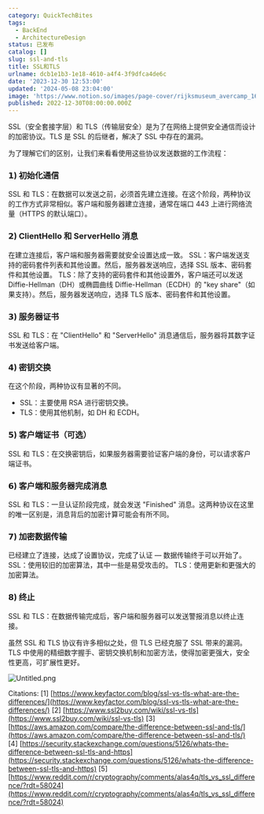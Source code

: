 ```yaml
---
category: QuickTechBites
tags:
  - BackEnd
  - ArchitectureDesign
status: 已发布
catalog: []
slug: ssl-and-tls
title: SSL和TLS
urlname: dcb1e1b3-1e18-4610-a4f4-3f9dfca4de6c
date: '2023-12-30 12:53:00'
updated: '2024-05-08 23:04:00'
image: 'https://www.notion.so/images/page-cover/rijksmuseum_avercamp_1620.jpg'
published: 2022-12-30T08:00:00.000Z
---
```


SSL（安全套接字层）和 TLS（传输层安全）是为了在网络上提供安全通信而设计的加密协议。TLS 是 SSL 的后继者，解决了 SSL 中存在的漏洞。


为了理解它们的区别，让我们来看看使用这些协议发送数据的工作流程：


### 𝟭) 初始化通信


SSL 和 TLS：在数据可以发送之前，必须首先建立连接。在这个阶段，两种协议的工作方式非常相似。客户端和服务器建立连接，通常在端口 443 上进行网络流量（HTTPS 的默认端口）。


### 𝟮) ClientHello 和 ServerHello 消息


在建立连接后，客户端和服务器需要就安全设置达成一致。
SSL：客户端发送支持的密码套件列表和其他设置。然后，服务器发送响应，选择 SSL 版本、密码套件和其他设置。
TLS：除了支持的密码套件和其他设置外，客户端还可以发送 Diffie-Hellman（DH）或椭圆曲线 Diffie-Hellman（ECDH）的 "key share"（如果支持）。然后，服务器发送响应，选择 TLS 版本、密码套件和其他设置。


### 𝟯) 服务器证书


SSL 和 TLS：在 "ClientHello" 和 "ServerHello" 消息通信后，服务器将其数字证书发送给客户端。


### 𝟰) 密钥交换


在这个阶段，两种协议有显著的不同。
- SSL：主要使用 RSA 进行密钥交换。
- TLS：使用其他机制，如 DH 和 ECDH。


### 𝟱) 客户端证书（可选）


SSL 和 TLS：在交换密钥后，如果服务器需要验证客户端的身份，可以请求客户端证书。


### 𝟲) 客户端和服务器完成消息


SSL 和 TLS：一旦认证阶段完成，就会发送 "Finished" 消息。这两种协议在这里的唯一区别是，消息背后的加密计算可能会有所不同。


### 𝟳) 加密数据传输


已经建立了连接，达成了设置协议，完成了认证 — 数据传输终于可以开始了。
SSL：使用较旧的加密算法，其中一些是易受攻击的。
TLS：使用更新和更强大的加密算法。


### 𝟴) 终止


SSL 和 TLS：在数据传输完成后，客户端和服务器可以发送警报消息以终止连接。


虽然 SSL 和 TLS 协议有许多相似之处，但 TLS 已经克服了 SSL 带来的漏洞。TLS 中使用的精细数字握手、密钥交换机制和加密方法，使得加密更强大，安全性更高，可扩展性更好。


![Untitled.png](https://prod-files-secure.s3.us-west-2.amazonaws.com/5d24fe63-e567-4804-86f9-9fdc62e13082/8ff987c5-7f31-4b50-83f5-c69ee7578c4a/Untitled.png?X-Amz-Algorithm=AWS4-HMAC-SHA256&X-Amz-Content-Sha256=UNSIGNED-PAYLOAD&X-Amz-Credential=ASIAZI2LB46675E45VKM%2F20250214%2Fus-west-2%2Fs3%2Faws4_request&X-Amz-Date=20250214T213305Z&X-Amz-Expires=3600&X-Amz-Security-Token=IQoJb3JpZ2luX2VjEA0aCXVzLXdlc3QtMiJHMEUCIFcIac87UmWyDsmL1sHZ81WDCILsXnjm3EWZ%2BkPNz6fqAiEA3l5zfd9BhEZWNiPIylcCWAsJrdMmM0diOklrkgRVuT0q%2FwMINhAAGgw2Mzc0MjMxODM4MDUiDAMukNntDnf6aJH4YCrcA7GfR8Tou6nqhrUyuAV3Knga97BjQk22bnl5lkc4td56xFNjGdGOh218BjzPJQMjKqkAKrFXuCs9qs1H%2FD6n%2F8Qgw7rydZjurJm%2B7vRYeVlfhCFJyk0prtKnv9tmyLpLN3HGx06nEKsqqmI0%2BPzjVxdxMkpY%2BU84dGVmJwtpBARWOtJXA%2Fxq%2FUFxJK4IxPkez833QfatDOqL%2BKw0tX%2B%2BR6qk7zOfn0Jr1L40XcaerPxv%2BTHwzWlAKkZHb2%2FR9L64PsyrZqesm1LbvMGd8j%2BGduWEa3AS22iuhnqh2Bn690%2BFY4lYrTZS35zjB1UgwnJvK3nuufDCXZTXRk%2F3V1M4xgEVf6qEv%2BSGJhHymeQde9EVQoU1hD3qnOVmXhGS4SbWH30Mx%2FVWkH0kONI45AaokhpTQMmseP8zF2ElOVltT5jyg7qrRoakf%2FgBkE2jufpkq6AA4tn9zXYItoDSBmuwv9GVAL%2Bj1W17Svts8qrnvzMqz%2BTDl%2Flyy0rIt4Y6TzlHyn3o2NJIg3jDoU7icuwjzLUh9PktQZ0wXRU3s8XcUY9kjBGktNfmpM659LLP0nOMCn6qabA%2FusyQawnjitvABdDgTfdubSaMqgiMeEcN8l83E8U9myFtp3c%2BnnuaMKTQvr0GOqUBzzHoAJEGiqAGV4noeKkvV9vb450I%2B8JuQ1%2BBW%2BiZHHQEAJg7QAnzEwF99ub5KBhLe13BCdSqerdPcxQzJxdq6rYLRVmXetaHfvKz5iuGIseLKFUn4SjyPmtF4xdDzmKFzK%2BO6h7wfptFoCrl5lles5tTAISfWIXn4MxjMaejs5NSC7x0vfAGwOqa5EeUswYMNfS4ggmGFD4OCYF72WOOa%2BWqx2%2BT&X-Amz-Signature=e519aae0e7bb3f966a3b94c794c09d19e814415d488567d68be1de404b7de5b5&X-Amz-SignedHeaders=host&x-id=GetObject)


Citations:
[1] [https://www.keyfactor.com/blog/ssl-vs-tls-what-are-the-differences/](https://www.keyfactor.com/blog/ssl-vs-tls-what-are-the-differences/)
[2] [https://www.ssl2buy.com/wiki/ssl-vs-tls](https://www.ssl2buy.com/wiki/ssl-vs-tls)
[3] [https://aws.amazon.com/compare/the-difference-between-ssl-and-tls/](https://aws.amazon.com/compare/the-difference-between-ssl-and-tls/)
[4] [https://security.stackexchange.com/questions/5126/whats-the-difference-between-ssl-tls-and-https](https://security.stackexchange.com/questions/5126/whats-the-difference-between-ssl-tls-and-https)
[5] [https://www.reddit.com/r/cryptography/comments/alas4q/tls_vs_ssl_difference/?rdt=58024](https://www.reddit.com/r/cryptography/comments/alas4q/tls_vs_ssl_difference/?rdt=58024)

